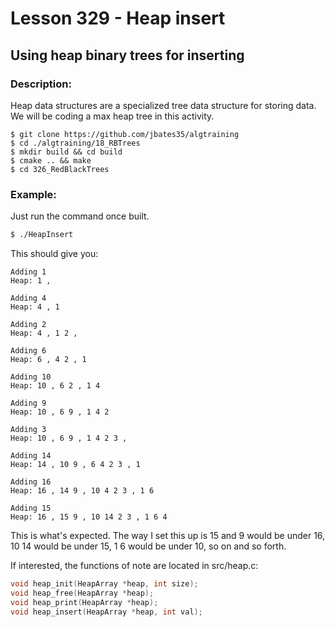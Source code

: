 # Lesson 329 - Heap insert
## Using heap binary trees for inserting
### Description:
Heap data structures are a specialized tree data structure for storing data. We will be coding a max heap tree in this activity.
```shell
$ git clone https://github.com/jbates35/algtraining
$ cd ./algtraining/18_RBTrees
$ mkdir build && cd build
$ cmake .. && make
$ cd 326_RedBlackTrees
```
### Example:
Just run the command once built.
```bash
$ ./HeapInsert
```
This should give you:
```
Adding 1
Heap: 1 , 

Adding 4
Heap: 4 , 1 

Adding 2
Heap: 4 , 1 2 , 

Adding 6
Heap: 6 , 4 2 , 1 

Adding 10
Heap: 10 , 6 2 , 1 4 

Adding 9
Heap: 10 , 6 9 , 1 4 2 

Adding 3
Heap: 10 , 6 9 , 1 4 2 3 , 

Adding 14
Heap: 14 , 10 9 , 6 4 2 3 , 1 

Adding 16
Heap: 16 , 14 9 , 10 4 2 3 , 1 6 

Adding 15
Heap: 16 , 15 9 , 10 14 2 3 , 1 6 4 

```
This is what's expected. The way I set this up is 15 and 9 would be under 16, 10 14 would be under 15, 1 6 would be under 10, so on and so forth.

If interested, the functions of note are located in src/heap.c:
```c
void heap_init(HeapArray *heap, int size);
void heap_free(HeapArray *heap);
void heap_print(HeapArray *heap);
void heap_insert(HeapArray *heap, int val);
```

